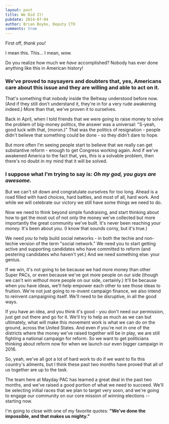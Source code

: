 ```yaml
---
layout: post
title: We Did It!
pubdate: 2014-07-04
author: Brian Boyko, Deputy CTO
comments: true
---
```


First off, *thank you!*

I mean this. This... I mean, *wow.*

Do you realize how much we *have* accomplished? Nobody has ever done anything like this in American history!

### **We've proved to naysayers and doubters that, yes, Americans care about this issue and they are willing and able to act on it.**

That's something that nobody inside the Beltway understood before now. (And if they still don't understand it, they're in for a very rude awakening indeed.) More than that, we've proven it to ourselves. 

Back in April, when I told friends that we were going to raise money to solve the problem of big-money politics, the answer was a universal: "S-yeah, good luck with that, (moron.)" That was the politics of resignation - people didn't believe that something could be done - so they didn't dare to hope. 

But more often I'm seeing people start to believe that we really can get substantive reform - enough to get Congress working again. And if we've awakened America to the fact that, yes, this is a solvable problem, then there's no doubt in my mind that it will be solved. 

### I suppose what I'm trying to say is: *Oh my god, you guys are awesome.*

But we can't sit down and congratulate ourselves for too long. Ahead is a road filled with hard choices, hard battles, and most of all, hard work. And while we will celebrate our victory we still have some things we need to do. 

Now we need to think beyond simple fundraising, and start thinking about how to get the most out of not only the money we've collected but more importantly the great community we've built. It's never been reaching *your money.* It's been about *you.* (I know that sounds corny, but it's true.)

We need *you* to help build social networks - in both the techie and non-techie version of the term "social network."  We need you to start getting active and supporting candidates who have committed to reform (and pestering candidates who haven't yet.) And we need something else: your genius.

If we win, it's not going to be because we had more money than other Super PACs, or even because we've got more people on our side (though we can't win *without* more people on our side, certainly.) It'll be because when you have ideas, we'll help empower each other to see those ideas to fruition.  We're not just going to re-invent campaign finance, we also intend to reinvent campaigning itself. We'll need to be disruptive, in all the good ways. 

If you have an idea, and you think it's good - you don't need our permission, just get out there and go for it. We'll try to help as much as we can but ultimately, what will make this movement work is what we can do on the ground, across the United States. And even if you're not in one of the districts where the money we've raised together will be in play, we are still fighting a national campaign for reform. So we want to get politicians thinking about reform now for when we launch our even bigger campaign in 2016.  

So, yeah, we've all got a lot of hard work to do if we want to fix this country's ailments, but I think these past two months have proved that all of us together are up to the task.  

The team here at Mayday PAC has learned a great deal in the past two months, and we've raised a good portion of what we need to succeed. We'll be selecting initial races that we plan to target very soon, and we're going to engage our community on our core mission of winning elections --  starting now.

I'm going to close with one of my favorite quotes: **"We've done the impossible, and that makes us mighty."**

